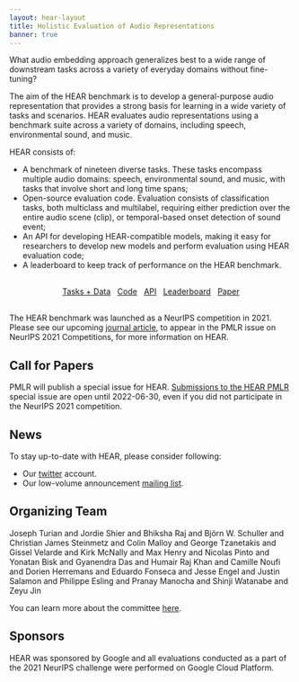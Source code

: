 ```yaml
---
layout: hear-layout
title: Holistic Evaluation of Audio Representations
banner: true
---
```


What audio embedding approach generalizes best to a wide range of downstream tasks 
across a variety of everyday domains without fine-tuning? 

The aim of the HEAR benchmark is to develop a general-purpose audio representation 
that provides a strong basis for learning in a wide variety of tasks and scenarios. HEAR evaluates audio representations using a benchmark suite across a variety of 
domains, including speech, environmental sound, and music.

HEAR consists of:
* A benchmark of nineteen diverse tasks. These tasks encompass multiple audio domains: 
  speech, environmental sound, and music, with tasks that involve short and long time spans;
* Open-source evaluation code. Evaluation consists of classification tasks, both 
  multiclass and multilabel, requiring either prediction over the entire audio 
  scene (clip), or temporal-based onset detection of sound event;
* An API for developing HEAR-compatible models, making it easy for researchers to
  develop new models and perform evaluation using HEAR evaluation code;
* A leaderboard to keep track of performance on the HEAR benchmark.

<div id="button-group" style="margin-top: 30px; margin-bottom: 30px; display: flex; justify-content: center; align-items: left; gap: 12px;">
    <a href="{{ site.baseurl }}/hear-tasks.html" role="button" class="btn btn-primary">Tasks + Data</a>
    <a href="{{ site.baseurl }}/hear-code.html" role="button" class="btn btn-primary">Code</a>
    <a href="{{ site.baseurl }}/hear-api.html" role="button" class="btn btn-primary">API</a>
    <a href="{{ site.baseurl }}/hear-leaderboard.html" role="button" class="btn btn-primary">Leaderboard</a>
    <a href="https://arxiv.org/abs/2203.03022" role="button" class="btn btn-primary">Paper</a>
</div>

The HEAR benchmark was launched as a NeurIPS competition in 2021. 
Please see our upcoming [journal article](https://arxiv.org/abs/2203.03022), 
to appear in the PMLR issue on NeurIPS 2021 Competitions, for more information on HEAR.

## Call for Papers

PMLR will publish a special issue for HEAR. <a
href="hear2021-pmlr.html">Submissions to the HEAR PMLR</a> special issue are open until 2022-06-30, even if you did not participate in the NeurIPS 2021 competition.

## News
To stay up-to-date with HEAR, please consider following:
* Our [twitter](https://twitter.com/hearbenchmark) account.
* Our low-volume announcement [mailing list](http://eepurl.com/hwrhrz).

## Organizing Team
Joseph Turian and Jordie Shier and Bhiksha Raj and Björn W. Schuller
and Christian James Steinmetz and Colin Malloy and George Tzanetakis
and Gissel Velarde and Kirk McNally and Max Henry and Nicolas Pinto
and Yonatan Bisk and Gyanendra Das and Humair Raj Khan and Camille
Noufi and Dorien Herremans and Eduardo Fonseca and Jesse Engel and
Justin Salamon and Philippe Esling and Pranay Manocha and
Shinji Watanabe and Zeyu Jin

You can learn more about the committee [here](hear-committee-members).

## Sponsors
HEAR was sponsored by Google and all evaluations conducted
as a part of the 2021 NeurIPS challenge were performed on 
Google Cloud Platform. 